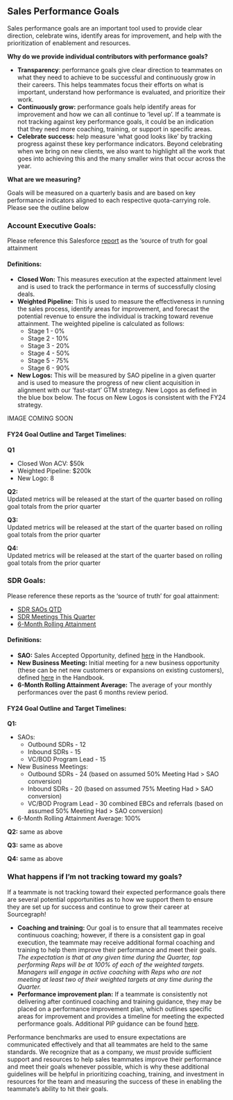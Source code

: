 ## Sales Performance Goals

Sales performance goals are an important tool used to provide clear direction, celebrate wins, identify areas for improvement, and help with the prioritization of enablement and resources.

**Why do we provide individual contributors with performance goals?**

- **Transparency**: performance goals give clear direction to teammates on what they need to achieve to be successful and continuously grow in their careers. This helps teammates focus their efforts on what is important, understand how performance is evaluated, and prioritize their work.
- **Continuously grow:** performance goals help identify areas for improvement and how we can all continue to ‘level up’. If a teammate is not tracking against key performance goals, it could be an indication that they need more coaching, training, or support in specific areas.
- **Celebrate success:** help measure ‘what good looks like’ by tracking progress against these key performance indicators. Beyond celebrating when we bring on new clients, we also want to highlight all the work that goes into achieving this and the many smaller wins that occur across the year.

**What are we measuring?**

Goals will be measured on a quarterly basis and are based on key performance indicators aligned to each respective quota-carrying role. Please see the outline below

### Account Executive Goals:

Please reference this Salesforce [report](https://sourcegraph2020.lightning.force.com/lightning/r/Dashboard/01Z5b000001QLr1EAG/view?queryScope=userFolders) as the ‘source of truth for goal attainment

#### Definitions:

- **Closed Won:** This measures execution at the expected attainment level and is used to track the performance in terms of successfully closing deals.
- **Weighted Pipeline:** This is used to measure the effectiveness in running the sales process, identify areas for improvement, and forecast the potential revenue to ensure the individual is tracking toward revenue attainment. The weighted pipeline is calculated as follows:
  - Stage 1 - 0%
  - Stage 2 - 10%
  - Stage 3 - 20%
  - Stage 4 - 50%
  - Stage 5 - 75%
  - Stage 6 - 90%
- **New Logos:** This will be measured by SAO pipeline in a given quarter and is used to measure the progress of new client acquisition in alignment with our ‘fast-start’ GTM strategy. New Logos as defined in the blue box below. The focus on New Logos is consistent with the FY24 strategy.

IMAGE COMING SOON

#### FY24 Goal Outline and Target Timelines:

**Q1**

- Closed Won ACV: $50k
- Weighted Pipeline: $200k
- New Logo: 8

**Q2:**  
Updated metrics will be released at the start of the quarter based on rolling goal totals from the prior quarter

**Q3:**  
Updated metrics will be released at the start of the quarter based on rolling goal totals from the prior quarter

**Q4:**  
Updated metrics will be released at the start of the quarter based on rolling goal totals from the prior quarter

### SDR Goals:

Please reference these reports as the ‘source of truth’ for goal attainment:

- [SDR SAOs QTD](https://sourcegraph2020.lightning.force.com/lightning/r/Report/00O5b000005HtpJEAS/view)
- [SDR Meetings This Quarter](https://sourcegraph2020.lightning.force.com/lightning/r/Report/00O5b000005rtteEAA/view)
- [ 6-Month Rolling Attainment](https://docs.google.com/spreadsheets/d/1FpqpTGwRIy4wxURuHkMtfklUW4CF3jONIM7V0xzOTEQ/edit#gid=1737248463)

#### Definitions:

- **SAO:** Sales Accepted Opportunity, defined [here](https://handbook.sourcegraph.com/departments/sales/#sales-accepted-opportunity-sao) in the Handbook.
- **New Business Meeting:** Initial meeting for a new business opportunity (these can be net new customers or expansions on existing customers), defined [here](https://handbook.sourcegraph.com/departments/sales/tools/salesforce/#new-business-meetings) in the Handbook.
- **6-Month Rolling Attainment Average:** The average of your monthly performances over the past 6 months review period.

#### FY24 Goal Outline and Target Timelines:

**Q1:**

- SAOs:
  - Outbound SDRs - 12
  - Inbound SDRs - 15
  - VC/BOD Program Lead - 15
- New Business Meetings:
  - Outbound SDRs - 24 (based on assumed 50% Meeting Had > SAO conversion)
  - Inbound SDRs - 20 (based on assumed 75% Meeting Had > SAO conversion)
  - VC/BOD Program Lead - 30 combined EBCs and referrals (based on assumed 50% Meeting Had > SAO conversion)
- 6-Month Rolling Attainment Average: 100%

**Q2:** same as above

**Q3:** same as above

**Q4:** same as above

### What happens if I’m not tracking toward my goals?

If a teammate is not tracking toward their expected performance goals there are several potential opportunities as to how we support them to ensure they are set up for success and continue to grow their career at Sourcegraph!

- **Coaching and training:** Our goal is to ensure that all teammates receive continuous coaching; however, if there is a consistent gap in goal execution, the teammate may receive additional formal coaching and training to help them improve their performance and meet their goals. _The expectation is that at any given time during the Quarter, top performing Reps will be at 100% of each of the weighted targets. Managers will engage in active coaching with Reps who are not meeting at least two of their weighted targets at any time during the Quarter._
- **Performance improvement plan:** If a teammate is consistently not delivering after continued coaching and training guidance, they may be placed on a performance improvement plan, which outlines specific areas for improvement and provides a timeline for meeting the expected performance goals. Additional PIP guidance can be found [here](https://handbook.sourcegraph.com/company-info-and-process/working-at-sourcegraph/teammate-development/#addressing-underperformance).

Performance benchmarks are used to ensure expectations are communicated effectively and that all teammates are held to the same standards. We recognize that as a company, we _must_ provide sufficient support and resources to help sales teammates improve their performance and meet their goals whenever possible, which is why these additional guidelines will be helpful in prioritizing coaching, training, and investment in resources for the team and measuring the success of these in enabling the teammate’s ability to hit their goals.
